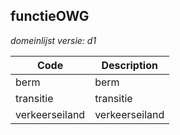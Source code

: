 ## functieOWG

*domeinlijst versie: d1* 

 |Code |Description	|
|	---	|	---	|
| berm | berm |
| transitie | transitie |
| verkeerseiland | verkeerseiland |
